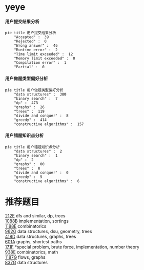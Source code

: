 # yeye

<!-- tabs:start -->



#### **用户提交结果分析**

```mermaid
pie title 用户提交结果分析
    "Accepted" :  39
    "Rejected" :  0
    "Wrong answer" :  46
    "Runtime error" :  2
    "Time limit exceeded" :  12
    "Memory limit exceeded" :  0
    "Compilation error" :  1
    "Partial" :  0
```

#### **用户做题类型偏好分析**

```mermaid
pie title 用户做题类型偏好分析
    "data structures" :  380
    "binary search" :  7
    "dp" :  473
    "graphs" :  26
    "trees" :  119
    "divide and conquer" :  8
    "greedy" :  414
    "constructive algorithms" :  157
```
#### **用户错题知识点分析**

```mermaid
pie title 用户错题知识点分析
    "data structures" :  2
    "binary search" :  1
    "dp" :  2
    "graphs" :  00
    "trees" :  0
    "divide and conquer" :  0
    "greedy" :  5
    "constructive algorithms" :  6
```



<!-- tabs:end -->
# 推荐题目
[212E](https://codeforces.com/contest/212/problem/E)		dfs and similar,
                        dp,
                        trees		  
[1088B](https://codeforces.com/contest/1088/problem/B)		implementation,
                        sortings		  
[1188E](https://codeforces.com/contest/1188/problem/E)		combinatorics		  
[962G](https://codeforces.com/contest/962/problem/G)		data structures,
                        dsu,
                        geometry,
                        trees		  
[418D](https://codeforces.com/contest/418/problem/D)		data structures,
                        graphs,
                        trees		  
[601A](https://codeforces.com/contest/601/problem/A)		graphs,
                        shortest paths		  
[171F](https://codeforces.com/contest/171/problem/F)		*special problem,
                        brute force,
                        implementation,
                        number theory		  
[938E](https://codeforces.com/contest/938/problem/E)		combinatorics,
                        math		  
[1187G](https://codeforces.com/contest/1187/problem/G)		flows,
                        graphs		  
[837G](https://codeforces.com/contest/837/problem/G)		data structures		  
